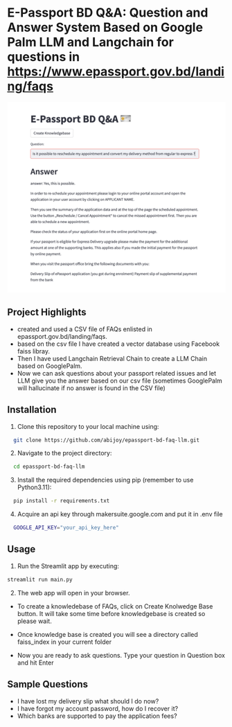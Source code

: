 
# E-Passport BD Q&A: Question and Answer System Based on Google Palm LLM and Langchain for questions in https://www.epassport.gov.bd/landing/faqs  


![](demo.png)

## Project Highlights

- created and used a CSV file of FAQs enlisted in epassport.gov.bd/landing/faqs. 
- based on the csv file I have created a vector database using Facebook faiss libray.
- Then I have used Langchain Retrieval Chain to create a LLM Chain based on GooglePalm.
- Now we can ask questions about your passport related issues and let LLM give you the answer based on our csv file (sometimes GooglePalm will hallucinate if no answer is found in the CSV file)

## Installation

1. Clone this repository to your local machine using:

```bash
  git clone https://github.com/abijoy/epassport-bd-faq-llm.git
```
2. Navigate to the project directory:

```bash
  cd epassport-bd-faq-llm
```
3. Install the required dependencies using pip (remember to use Python3.11):

```bash
  pip install -r requirements.txt
```
4. Acquire an api key through makersuite.google.com and put it in .env file

```bash
  GOOGLE_API_KEY="your_api_key_here"
```
## Usage

1. Run the Streamlit app by executing:
```bash
streamlit run main.py

```

2. The web app will open in your browser.

- To create a knowledebase of FAQs, click on Create Knolwedge Base button. It will take some time before knowledgebase is created so please wait.

- Once knowledge base is created you will see a directory called faiss_index in your current folder

- Now you are ready to ask questions. Type your question in Question box and hit Enter

## Sample Questions
  - I have lost my delivery slip what should I do now?
  - I have forgot my account password, how do I recover it?
  - Which banks are supported to pay the application fees?

